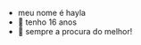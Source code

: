- meu nome é hayla
- 👀 tenho 16 anos
- 🌱 sempre a procura do melhor!


<!---
haylarita/haylarita is a ✨ special ✨ repository because its `README.md` (this file) appears on your GitHub profile.
You can click the Preview link to take a look at your changes.
--->
